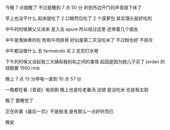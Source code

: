 今晚 7 点就醒了 不过是睡到 7 点 50 分 听到外边开门的声音就下床了

早上也没干什么 起床就吃了 2 口眼然后吃了 2 个菠萝包 其实馒头挺好吃的

中午的时候舅父又进来 是入去 apure 所以经过这里 还带着几个朋友

中午是鬼妹煮的吃 粉和牛肉排骨 好似是第二天没吃米了 不过粉也好 不排斥

中午都没做什么 去 farmatodo 买 2 支苏打水喝 

下午的时候又谈起我三大姨和我妈和之间的事情 起因是因为她儿子买了 jordan 的球鞋要 1500 rmb

晚上 7 点 13 分停电一直到 10 点 57 分

一晚都在看《青瓷》电视剧 晚上也是吃老番汤 没错 是没吃米 也是我主厨

晚了 要睡觉了 

正在听着《最后一页》不是肤浅 是有那么一点好听而已

晚安
